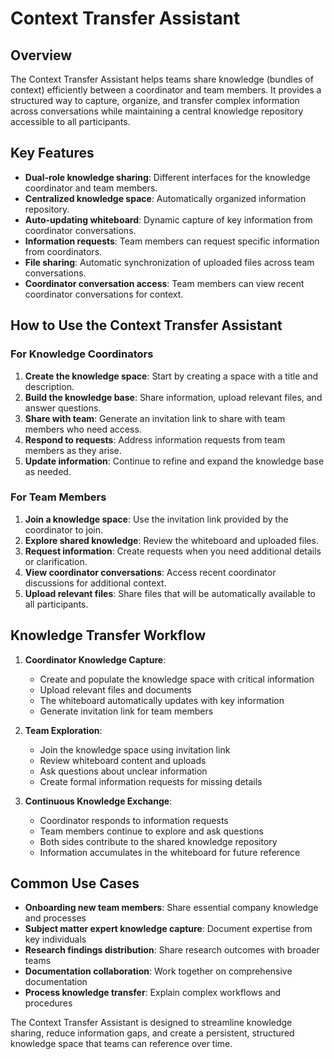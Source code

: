 # Context Transfer Assistant

## Overview

The Context Transfer Assistant helps teams share knowledge (bundles of context) efficiently between a coordinator and team members. It provides a structured way to capture, organize, and transfer complex information across conversations while maintaining a central knowledge repository accessible to all participants.

## Key Features

- **Dual-role knowledge sharing**: Different interfaces for the knowledge coordinator and team members.
- **Centralized knowledge space**: Automatically organized information repository.
- **Auto-updating whiteboard**: Dynamic capture of key information from coordinator conversations.
- **Information requests**: Team members can request specific information from coordinators.
- **File sharing**: Automatic synchronization of uploaded files across team conversations.
- **Coordinator conversation access**: Team members can view recent coordinator conversations for context.

## How to Use the Context Transfer Assistant

### For Knowledge Coordinators

1. **Create the knowledge space**: Start by creating a space with a title and description.
2. **Build the knowledge base**: Share information, upload relevant files, and answer questions.
3. **Share with team**: Generate an invitation link to share with team members who need access.
4. **Respond to requests**: Address information requests from team members as they arise.
5. **Update information**: Continue to refine and expand the knowledge base as needed.

### For Team Members

1. **Join a knowledge space**: Use the invitation link provided by the coordinator to join.
2. **Explore shared knowledge**: Review the whiteboard and uploaded files.
3. **Request information**: Create requests when you need additional details or clarification.
4. **View coordinator conversations**: Access recent coordinator discussions for additional context.
5. **Upload relevant files**: Share files that will be automatically available to all participants.

## Knowledge Transfer Workflow

1. **Coordinator Knowledge Capture**:

   - Create and populate the knowledge space with critical information
   - Upload relevant files and documents
   - The whiteboard automatically updates with key information
   - Generate invitation link for team members

2. **Team Exploration**:

   - Join the knowledge space using invitation link
   - Review whiteboard content and uploads
   - Ask questions about unclear information
   - Create formal information requests for missing details

3. **Continuous Knowledge Exchange**:
   - Coordinator responds to information requests
   - Team members continue to explore and ask questions
   - Both sides contribute to the shared knowledge repository
   - Information accumulates in the whiteboard for future reference

## Common Use Cases

- **Onboarding new team members**: Share essential company knowledge and processes
- **Subject matter expert knowledge capture**: Document expertise from key individuals
- **Research findings distribution**: Share research outcomes with broader teams
- **Documentation collaboration**: Work together on comprehensive documentation
- **Process knowledge transfer**: Explain complex workflows and procedures

The Context Transfer Assistant is designed to streamline knowledge sharing, reduce information gaps, and create a persistent, structured knowledge space that teams can reference over time.
